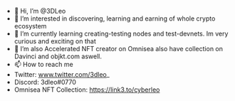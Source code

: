 - 👋 Hi, I’m @3DLeo
- 👀 I’m interested in discovering, learning and earning of whole crypto ecosystem
- 🌱 I’m currently learning creating-testing nodes and test-devnets. Im very curious and exciting on that
- 💞️ I’m also Accelerated NFT creator on Omnisea also have collection on Davinci and objkt.com aswell.
- 📫 How to reach me 
- Twitter: www.twitter.com/3dleo_
- Discord: 3dleo#0770
- Omnisea NFT Collection: https://link3.to/cyberleo


<!---
3DLeo/3DLeo is a ✨ special ✨ repository because its `README.md` (this file) appears on your GitHub profile.
You can click the Preview link to take a look at your changes.
--->
